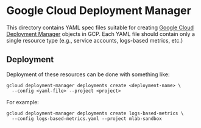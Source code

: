# Google Cloud Deployment Manager

This directory contains YAML spec files suitable for creating [Google Cloud
Deployment Manager](https://cloud.google.com/deployment-manager) objects in
GCP. Each YAML file should contain only a single resource type (e.g., service
accounts, logs-based metrics, etc.)

## Deployment

Deployment of these resources can be done with something like:

```
gcloud deployment-manager deployments create <deployment-name> \
  --config <yaml-file> --project <project>
```

For example:

```
gcloud deployment-manager deployments create logs-based-metrics \
  --config logs-based-metrics.yaml --project mlab-sandbox
```
